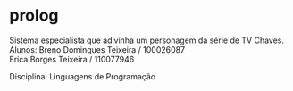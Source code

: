 prolog  
======  


Sistema especialista que adivinha um personagem da série de TV Chaves.  
Alunos: Breno Domingues Teixeira / 100026087  
        Erica Borges Teixeira / 110077946  
  

Disciplina: Linguagens de Programação  
